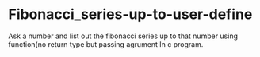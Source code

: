 # Fibonacci_series-up-to-user-define
Ask a number and list out the fibonacci series up to that number using function(no return type but passing agrument In c program.
